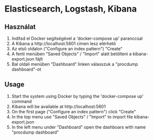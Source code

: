 # Elasticsearch, Logstash, Kibana

## Használat

1. Indítsd el Docker segítségével a 'docker-compose up' paranccsal
1. A Kibana a http://localhost:5601 címen lesz elérhető
1. Az első oldalon ("Configure an index pattern") "Create"
1. A fenti menüben "Saved Objects" / "Import" alatt betölteni a kibana-export.json fájlt
1. Bal oldali menüben "Dashboard" linken válasszuk a "procdump dashboard"-ot

## Usage

1. Start the system using Docker by typing the 'docker-compose up' command
1. Kibana will be available at http://localhost:5601
1. On the first page ("Configure an index pattern") click "Create"
1. In the top menu use "Saved Objects" / "Import" to import file kibana-export.json
1. In the left menu under "Dashboard" open the dashboars with name "procdump dashboard"